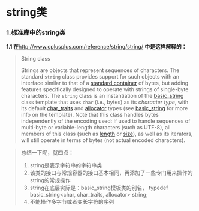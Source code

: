 # string类

### 1.标准库中的string类

**1.1 在**<http://www.cplusplus.com/reference/string/string/> **中是这样解释的：**

> String class
>
> Strings are objects that represent sequences of characters.
> The standard `string` class provides support for such objects with an interface similar to that of a [standard container](http://www.cplusplus.com/stl) of bytes, but adding features specifically designed to operate with strings of single-byte characters.
> The `string` class is an instantiation of the [basic_string](http://www.cplusplus.com/basic_string) class template that uses `char` (i.e., bytes) as its *character type*, with its default [char_traits](http://www.cplusplus.com/char_traits) and [allocator](http://www.cplusplus.com/allocator) types (see [basic_string](http://www.cplusplus.com/basic_string) for more info on the template).
> Note that this class handles bytes independently of the encoding used: If used to handle sequences of multi-byte or variable-length characters (such as UTF-8), all members of this class (such as [length](http://www.cplusplus.com/string::length) or [size](http://www.cplusplus.com/string::size)), as well as its iterators, will still operate in terms of bytes (not actual encoded characters).

>总结一下呢，就四点：
>
>1. string是表示字符串的字符串类
>2. 该类的接口与常规容器的接口基本相同，再添加了一些专门用来操作的string的常规操作
>3. string在底层实际是：basic_string模板类的别名， typedef basic_string<char, char_traits, allocator> string;
>4. 不能操作多字节或者变长字符的序列



